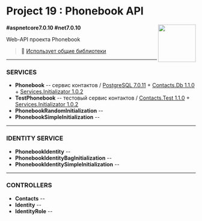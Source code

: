 # Project 19 : Phonebook API

<img align="right" width="100" height="100" src="https://github.com/rozhkovsvyat/Project19.API/assets/71471748/705ea0d8-cfcc-4283-ad34-a8567e31eac4">

**#aspnetcore7.0.10 #net7.0.10**

Web-API проекта Phonebook

> :link: [Использует общие библиотеки](https://github.com/rozhkovsvyat/Project19.Libs)

---

### SERVICES

* **Phonebook** -- сервис контактов / [PostgreSQL 7.0.11](https://www.nuget.org/packages/Npgsql.EntityFrameworkCore.PostgreSQL) + [Contacts.Db 1.1.0](https://www.nuget.org/packages/RozhkovSvyat.Project19.Models.Contacts.Db/) + [Services.Initializator 1.0.2](https://www.nuget.org/packages/RozhkovSvyat.Project19.Services.Initializator/)
* **TestPhonebook** -- тестовый сервис контактов / [Contacts.Test 1.1.0](https://www.nuget.org/packages/RozhkovSvyat.Project19.Models.Contacts.Test/) + [Services.Initializator 1.0.2](https://www.nuget.org/packages/RozhkovSvyat.Project19.Services.Initializator/)
* **PhonebookRandomInitialization** -- 
* **PhonebookSimpleInitialization** -- 
  
---

### IDENTITY SERVICE

* **PhonebookIdentity** -- 
* **PhonebookIdentityBagInitialization** -- 
* **PhonebookIdentitySimpleInitialization** -- 

---

### CONTROLLERS

* **Contacts** -- 
* **Identity** -- 
* **IdentityRole** -- 
